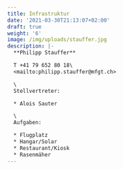 ```yaml
---
title: Infrastruktur
date: '2021-03-30T21:13:07+02:00'
draft: true
weight: '6'
image: /img/uploads/stauffer.jpg
description: |-
  **Philipp Stauffer**

  T +41 79 652 80 18\
  <mailto:philipp.stauffer@mfgt.ch>

  \
  Stellvertreter:

  * Alois Sauter

  \
  Aufgaben:

  * Flugplatz
  * Hangar/Solar
  * Restaurant/Kiosk
  * Rasenmäher
---
```


